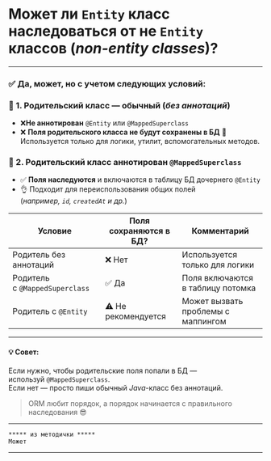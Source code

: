 # Может ли `Entity` класс наследоваться от **не** `Entity` классов (*non-entity classes*)?

---
### ✅ **Да, может**, но с учетом следующих условий:

### 🔹 1. Родительский класс — **обычный** (_без аннотаций_)
- ❌**Не аннотирован** `@Entity` или `@MappedSuperclass`
- ❌ **Поля родительского класса не будут сохранены в БД**
📌 Используется только для логики, утилит, вспомогательных методов.
### 🔹 2. Родительский класс аннотирован `@MappedSuperclass`
- ✅ **Поля наследуются** и включаются в таблицу БД дочернего `@Entity`
- 👌 Подходит для переиспользования общих полей (_например, `id`, `createdAt` и др._)

|**Условие**|**Поля сохраняются в БД?**|**Комментарий**|
|---|---|---|
|Родитель без аннотаций|❌ Нет|Используется только для логики|
|Родитель с `@MappedSuperclass`|✅ Да|Поля включаются в таблицу потомка|
|Родитель с `@Entity`|⚠️ Не рекомендуется|Может вызвать проблемы с маппингом|

---
#### 💡 Совет:  
Если нужно, чтобы родительские поля попали в БД — используй `@MappedSuperclass`.   
Если нет — просто пиши обычный _Java_-класс без аннотаций.

> ORM любит порядок, а порядок начинается с правильного наследования 😎

---

```
***** из методички *****
Может
```

---
